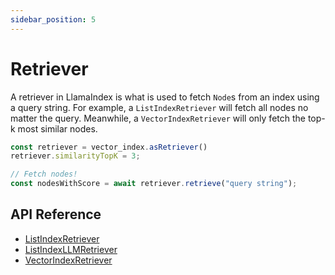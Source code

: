 ```yaml
---
sidebar_position: 5
---
```


# Retriever

A retriever in LlamaIndex is what is used to fetch `Node`s from an index using a query string. For example, a `ListIndexRetriever` will fetch all nodes no matter the query. Meanwhile, a `VectorIndexRetriever` will only fetch the top-k most similar nodes.

```typescript
const retriever = vector_index.asRetriever()
retriever.similarityTopK = 3;

// Fetch nodes!
const nodesWithScore = await retriever.retrieve("query string");
```

## API Reference

- [ListIndexRetriever](../../api/classes/ListIndexRetriever.md)
- [ListIndexLLMRetriever](../../api/classes/ListIndexLLMRetriever.md)
- [VectorIndexRetriever](../../api/classes/VectorIndexRetriever.md)
